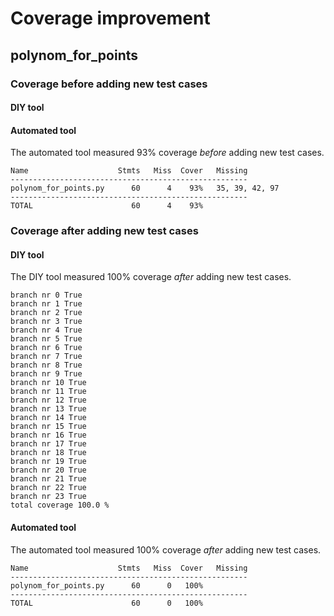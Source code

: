 # Coverage improvement

## polynom_for_points

### Coverage before adding new test cases

#### **DIY tool**


#### **Automated tool**
The automated tool measured 93% coverage *before* adding new test cases.

```
Name                    Stmts   Miss  Cover   Missing
-----------------------------------------------------
polynom_for_points.py      60      4    93%   35, 39, 42, 97
-----------------------------------------------------
TOTAL                      60      4    93%
```

### Coverage after adding new test cases

#### **DIY tool**
The DIY tool measured 100% coverage *after* adding new test cases.
```
branch nr 0 True
branch nr 1 True
branch nr 2 True
branch nr 3 True
branch nr 4 True
branch nr 5 True
branch nr 6 True
branch nr 7 True
branch nr 8 True
branch nr 9 True
branch nr 10 True
branch nr 11 True
branch nr 12 True
branch nr 13 True
branch nr 14 True
branch nr 15 True
branch nr 16 True
branch nr 17 True
branch nr 18 True
branch nr 19 True
branch nr 20 True
branch nr 21 True
branch nr 22 True
branch nr 23 True
total coverage 100.0 %
```

#### **Automated tool**
The automated tool measured 100% coverage *after* adding new test cases.
```
Name                    Stmts   Miss  Cover   Missing
-----------------------------------------------------
polynom_for_points.py      60      0   100%
-----------------------------------------------------
TOTAL                      60      0   100%
```